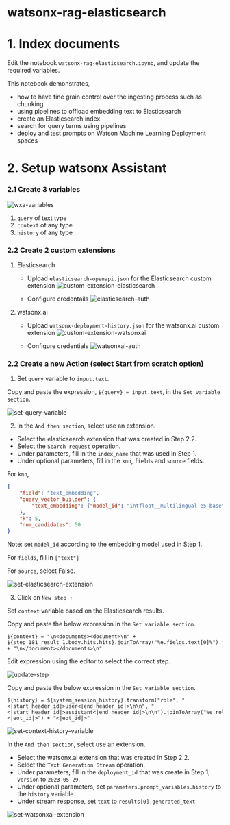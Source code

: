 # watsonx-rag-elasticsearch

# 1. Index documents

Edit the notebook `watsonx-rag-elasticsearch.ipynb`, and update the required variables.

This notebook demonstrates,

- how to have fine grain control over the ingesting process such as chunking
- using pipelines to offload embedding text to Elasticsearch
- create an Elasticsearch index
- search for query terms using pipelines
- deploy and test prompts on Watson Machine Learning Deployment spaces

# 2. Setup watsonx Assistant

### 2.1 Create 3 variables

![wxa-variables](assets/images/wxa-variables.png)

1. `query` of text type
2. `context` of any type
3. `history` of any type

### 2.2 Create 2 custom extensions

1. Elasticsearch 
    - Upload `elasticsearch-openapi.json` for the Elasticsearch custom extension
    ![custom-extension-elasticsearch](assets/images/custom-extension-elasticsearch.png)

    - Configure credentails
    ![elasticsearch-auth](assets/images/elasticsearch-auth.png)

2. watsonx.ai
    - Upload `watsonx-deployment-history.json` for the watsonx.ai custom extension
    ![custom-extension-watsonxai](assets/images/custom-extension-watsonxai.png)

    - Configure credentials
     ![watsonxai-auth](assets/images/watsonxai-auth.png)

### 2.2 Create a new Action (select Start from scratch option)

1. Set `query` variable to `input.text`. 

Copy and paste the expression, `${query} = input.text`, in the `Set variable section`.

![set-query-variable](assets/images/set-query-variable.png)


2. In the `And then section`, select use an extension.

- Select the elasticsearch extension that was created in Step 2.2.
- Select the `Search request` operation.
- Under parameters, fill in the `index_name` that was used in Step 1.
- Under optional parameters, fill in the `knn`, `fields` and `source` fields.

For `knn`,
```json
{
    "field": "text_embedding",
    "query_vector_builder": {
        "text_embedding": {"model_id": "intfloat__multilingual-e5-base", "model_text": ${query}}
    },
    "k": 5,
    "num_candidates": 50
}
```
Note: set `model_id` according to the embedding model used in Step 1.

For `fields`, fill in `["text"]`

For `source`, select False.

![set-elasticsearch-extension](assets/images/set-elasticsearch-extension.png)


3. Click on `New step +`

Set `context` variable based on the Elasticsearch results.

Copy and paste the below expression in the `Set variable section`.

```
${context} = "\n<documents><document>\n" + ${step_181_result_1.body.hits.hits}.joinToArray("%e.fields.text[0]%").join("\n</document>\n\n<document>\n") + "\n</document></documents>\n"
```

Edit expression using the editor to select the correct step.

![update-step](assets/images/update-step.png)

Copy and paste the below expression in the `Set variable section`.

```
${history} = ${system_session_history}.transform("role", "<|start_header_id|>user<|end_header_id|>\n\n", "<|start_header_id|>assistant<|end_header_id|>\n\n").joinToArray("%e.role%%e.content%").join("<|eot_id|>") + "<|eot_id|>"
```

![set-context-history-variable](assets/images/set-context-history-variable.png)

In the `And then section`, select use an extension.

- Select the watsonx.ai extension that was created in Step 2.2.
- Select the `Text Generation Stream` operation.
- Under parameters, fill in the `deployment_id` that was create in Step 1, `version` to `2023-05-29`.
- Under optional parameters, set `parameters.prompt_variables.history` to the `history` variable.
- Under stream response, set `text` to `results[0].generated_text`

![set-watsonxai-extension](assets/images/set-watsonxai-extension.png)
